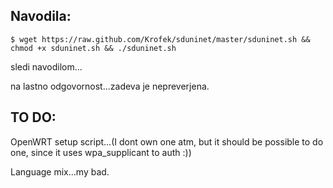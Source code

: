 Navodila:
---------

    $ wget https://raw.github.com/Krofek/sduninet/master/sduninet.sh && chmod +x sduninet.sh && ./sduninet.sh

sledi navodilom...

na lastno odgovornost...zadeva je nepreverjena.

TO DO:
------

OpenWRT setup script...(I dont own one atm, but it should be possible to do one, since it uses wpa_supplicant to auth :))

Language mix...my bad.
